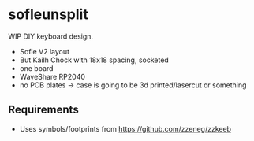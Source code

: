# sofleunsplit

WIP DIY keyboard design.

* Sofle V2 layout
* But Kailh Chock with 18x18 spacing, socketed
* one board
* WaveShare RP2040
* no PCB plates -> case is going to be 3d printed/lasercut or something


## Requirements

* Uses symbols/footprints from https://github.com/zzeneg/zzkeeb 
